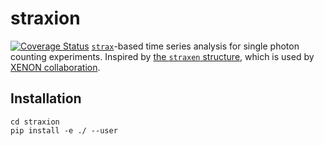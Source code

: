 # straxion
[![Coverage Status](https://coveralls.io/repos/github/WashU-Astroparticle-Lab/straxion/badge.svg?branch=main)](https://coveralls.io/github/WashU-Astroparticle-Lab/straxion?branch=main)
[`strax`](https://github.com/AxFoundation/strax)-based time series analysis for single photon counting experiments. Inspired by [the `straxen` structure]([url](https://github.com/XENONnT/straxen/tree/master)), which is used by [XENON collaboration](https://xenonexperiment.org).

## Installation
```
cd straxion
pip install -e ./ --user
```
